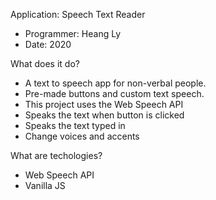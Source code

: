 Application: Speech Text Reader
- Programmer: Heang Ly
- Date: 2020
  
What does it do?
- A text to speech app for non-verbal people. 
- Pre-made buttons and custom text speech. 
- This project uses the Web Speech API
- Speaks the text when button is clicked
- Speaks the text typed in
- Change voices and accents

What are techologies?
- Web Speech API
- Vanilla JS
